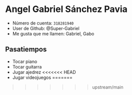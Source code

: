 # Angel Gabriel Sánchez Pavia

- Número de cuenta: `318281940`
- User de Github: @Super-Gabriel
- Me gusta que me llamen: Gabriel, Gabo

## Pasatiempos

- Tocar piano
- Tocar guitarra
- Jugar ajedrez
<<<<<<< HEAD
- Jugar videojuegos
=======
>>>>>>> upstream/main
